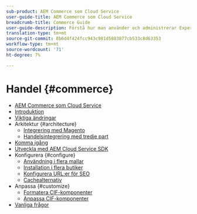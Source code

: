 ```yaml
---
sub-product: AEM Commerce som Cloud Service
user-guide-title: AEM Commerce som Cloud Service
breadcrumb-title: Commerce Guide
user-guide-description: Förstå hur man använder och administrerar Experience Manager Commerce som Cloud Service.
translation-type: tm+mt
source-git-commit: 8b6d4f424fcc943c981d5883877cb533c8d63353
workflow-type: tm+mt
source-wordcount: '71'
ht-degree: 7%

---
```



# Handel {#commerce}

+ [AEM Commerce som Cloud Service](/help/commerce-cloud/home.md)
+ [Introduktion](overview.md)
+ [Viktiga ändringar](changes.md)
+ Arkitektur {#architecture}
   + [Integrering med Magento](architecture/magento.md)
   + [Handelsintegrering med tredje part](architecture/third-party.md)
+ [Komma igång](getting-started.md)
+ [Utveckla med AEM Cloud Service SDK](develop.md)
+ Konfigurera {#configure}
   + [Användning i flera mallar](configuring/multi-template-usage.md)
   + [Installation i flera butiker](configuring/multi-store-setup.md)
   + [Konfigurera URL:er för SEO](configuring/advanced-url-configuration.md)
   + [Cachealternativ](configuring/caching.md)
+ Anpassa {#customize}
   + [Formatera CIF-komponenter](customizing/style-cif-component.md)
   + [Anpassa CIF-komponenter](customizing/customize-cif-components.md)
+ [Vanliga frågor](faq.md)

